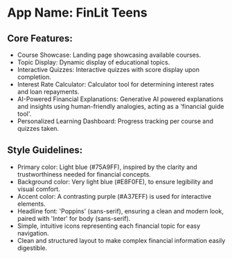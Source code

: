 # **App Name**: FinLit Teens

## Core Features:

- Course Showcase: Landing page showcasing available courses.
- Topic Display: Dynamic display of educational topics.
- Interactive Quizzes: Interactive quizzes with score display upon completion.
- Interest Rate Calculator: Calculator tool for determining interest rates and loan repayments.
- AI-Powered Financial Explanations: Generative AI powered explanations and insights using human-friendly analogies, acting as a 'financial guide tool'.
- Personalized Learning Dashboard: Progress tracking per course and quizzes taken.

## Style Guidelines:

- Primary color: Light blue (#75A9FF), inspired by the clarity and trustworthiness needed for financial concepts.
- Background color: Very light blue (#E8F0FE), to ensure legibility and visual comfort.
- Accent color: A contrasting purple (#A37EFF) is used for interactive elements.
- Headline font: 'Poppins' (sans-serif), ensuring a clean and modern look, paired with 'Inter' for body (sans-serif).
- Simple, intuitive icons representing each financial topic for easy navigation.
- Clean and structured layout to make complex financial information easily digestible.